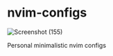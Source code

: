 # nvim-configs
![Screenshot (155)](https://github.com/0xba0a/nvim-configs/assets/93771038/3703e709-1f73-44eb-ad6e-2e4c9bb5f876)

Personal minimalistic nvim configs
